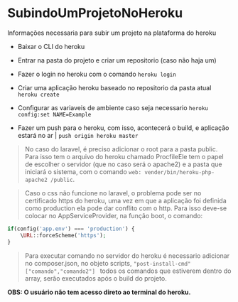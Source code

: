 # SubindoUmProjetoNoHeroku
Informações necessaria para subir um projeto na plataforma do heroku

* Baixar o CLI do heroku

* Entrar na pasta do projeto e criar um repositorio (caso não haja um)

* Fazer o login no heroku com o comando ```heroku login```

* Criar uma aplicação heroku baseado no repositorio da pasta atual  ```heroku create```

* Configurar as variaveis de ambiente caso seja necessario  ```heroku config:set NAME=Example```

* Fazer um push para o heroku, com isso, acontecerá o build, e aplicação estará no ar | ```push origin heroku master ```

> No caso do laravel, é preciso adicionar o root para a pasta public. Para isso tem o arquivo do heroku chamado ProcfileEle tem o papel de escolher o servidor (que no caso será o apache2) e a pasta que iniciará o sistema, com o comando ```web: vender/bin/heroku-php-apache2 /public```.

> Caso o css não funcione no laravel, o problema pode ser no certificado https do heroku, uma vez em que a aplicação foi definida como production ela pode dar conflito com o http. Para isso deve-se colocar no AppServiceProvider, na função boot, o comando: 

~~~php 
if(config('app.env') === 'production') {
    \URL::forceScheme('https');
}
~~~

> Para executar comando no servidor do heroku é necessario adicionar no composer.json, no objeto scripts, ```"post-install-cmd" ["comando","comando2"] ``` todos os comandos que estiverem dentro do array, serão executados após o build do projeto. 

**OBS: O usuário não tem acesso direto ao terminal do heroku.**

